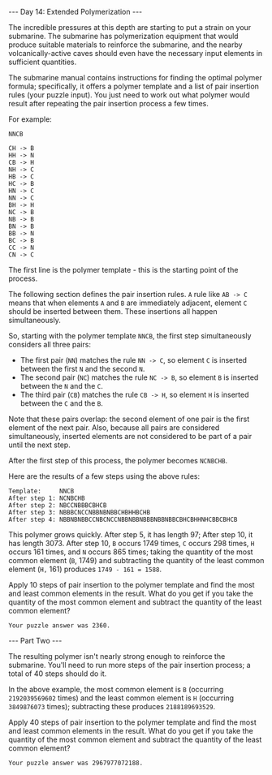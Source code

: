 --- Day 14: Extended Polymerization ---

The incredible pressures at this depth are starting to put a strain on your submarine. The submarine has polymerization
equipment that would produce suitable materials to reinforce the submarine, and the nearby volcanically-active caves
should even have the necessary input elements in sufficient quantities.

The submarine manual contains instructions for finding the optimal polymer formula; specifically, it offers a polymer
template and a list of pair insertion rules (your puzzle input). You just need to work out what polymer would result
after repeating the pair insertion process a few times.

For example:

```
NNCB

CH -> B
HH -> N
CB -> H
NH -> C
HB -> C
HC -> B
HN -> C
NN -> C
BH -> H
NC -> B
NB -> B
BN -> B
BB -> N
BC -> B
CC -> N
CN -> C
```

The first line is the polymer template - this is the starting point of the process.

The following section defines the pair insertion rules. `A` rule like `AB -> C` means that when elements `A` and `B` are
immediately adjacent, element `C` should be inserted between them. These insertions all happen simultaneously.

So, starting with the polymer template `NNCB`, the first step simultaneously considers all three pairs:

- The first pair (`NN`) matches the rule `NN -> C`, so element `C` is inserted between the first `N` and the second `N`.
- The second pair (`NC`) matches the rule `NC -> B`, so element `B` is inserted between the `N` and the `C`.
- The third pair (`CB`) matches the rule `CB -> H`, so element `H` is inserted between the `C` and the `B`.

Note that these pairs overlap: the second element of one pair is the first element of the next pair. Also, because all
pairs are considered simultaneously, inserted elements are not considered to be part of a pair until the next step.

After the first step of this process, the polymer becomes `NCNBCHB`.

Here are the results of a few steps using the above rules:

```
Template:     NNCB
After step 1: NCNBCHB
After step 2: NBCCNBBBCBHCB
After step 3: NBBBCNCCNBBNBNBBCHBHHBCHB
After step 4: NBBNBNBBCCNBCNCCNBBNBBNBBBNBBNBBCBHCBHHNHCBBCBHCB
```

This polymer grows quickly. After step 5, it has length 97; After step 10, it has length 3073. After step 10, `B` occurs
1749 times, `C` occurs 298 times, `H` occurs 161 times, and `N` occurs 865 times; taking the quantity of the most common
element (`B`, 1749) and subtracting the quantity of the least common element (`H,` 161) produces `1749 - 161 = 1588`.

Apply 10 steps of pair insertion to the polymer template and find the most and least common elements in the result. What
do you get if you take the quantity of the most common element and subtract the quantity of the least common element?

`Your puzzle answer was 2360.`

--- Part Two ---

The resulting polymer isn't nearly strong enough to reinforce the submarine. You'll need to run more steps of the pair
insertion process; a total of 40 steps should do it.

In the above example, the most common element is `B` (occurring `2192039569602` times) and the least common element
is `H` (occurring `3849876073` times); subtracting these produces `2188189693529`.

Apply 40 steps of pair insertion to the polymer template and find the most and least common elements in the result. What
do you get if you take the quantity of the most common element and subtract the quantity of the least common element?

`Your puzzle answer was 2967977072188.`